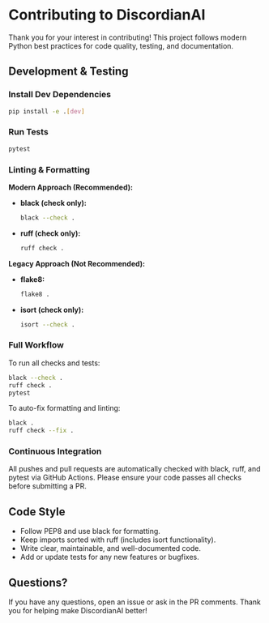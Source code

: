 # Contributing to DiscordianAI

Thank you for your interest in contributing! This project follows modern Python best practices for code quality, testing, and documentation.

## Development & Testing

### Install Dev Dependencies

```bash
pip install -e .[dev]
```

### Run Tests

```bash
pytest
```

### Linting & Formatting

**Modern Approach (Recommended):**
- **black (check only):**
  ```bash
  black --check .
  ```
- **ruff (check only):**
  ```bash
  ruff check .
  ```

**Legacy Approach (Not Recommended):**
- **flake8:**
  ```bash
  flake8 .
  ```
- **isort (check only):**
  ```bash
  isort --check .
  ```

### Full Workflow

To run all checks and tests:

```bash
black --check .
ruff check .
pytest
```

To auto-fix formatting and linting:

```bash
black .
ruff check --fix .
```

### Continuous Integration

All pushes and pull requests are automatically checked with black, ruff, and pytest via GitHub Actions. Please ensure your code passes all checks before submitting a PR.

## Code Style
- Follow PEP8 and use black for formatting.
- Keep imports sorted with ruff (includes isort functionality).
- Write clear, maintainable, and well-documented code.
- Add or update tests for any new features or bugfixes.

## Questions?
If you have any questions, open an issue or ask in the PR comments. Thank you for helping make DiscordianAI better! 